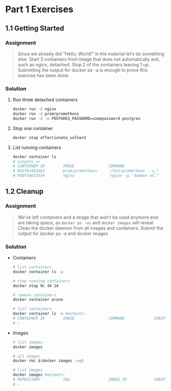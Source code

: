 # Part 1 Exercises

## 1.1 Getting Started

### Assignment

> Since we already did “Hello, World!” in the material let’s do something else.
Start 3 containers from image that does not automatically exit, such as nginx, detached.
Stop 2 of the containers leaving 1 up.
Submitting the output for docker ps -a is enough to prove this exercise has been done.

### Solution

1. Run three detached containers

    ```sh
    docker run -d nginx
    docker run -d prom/prometheus
    docker run -d -e POSTGRES_PASSWORD=somepassword postgres
    ```

1. Stop one container

    ```sh
    docker stop affectionate_volhard
    ```

1. List running containers

    ```sh
    docker container ls
    # outputs =>
    # CONTAINER ID        IMAGE               COMMAND                  CREATED             STATUS              PORTS               NAMES
    # 692f8c963de3        prom/prometheus     "/bin/prometheus --c…"   6 minutes ago       Up 6 minutes        9090/tcp            serene_greider
    # 930f34633354        nginx               "nginx -g 'daemon of…"   6 minutes ago       Up 6 minutes        80/tcp              cocky_vaughan
    ```

## 1.2 Cleanup

### Assignment

> We’ve left containers and a image that won’t be used anymore and are taking space, as `docker ps -as` and `docker images` will reveal.
Clean the docker daemon from all images and containers.
Submit the output for docker ps -a and docker images

### Solution

- Containers

    ```sh
    # list containers
    docker container ls -a

    # stop running containers
    docker stop 9c 34 1d

    # remove containers
    docker container prune

    # list containers
    docker container ls -a #outputs:
    # CONTAINER ID        IMAGE               COMMAND             CREATED             STATUS              PORTS               NAMES
    # ~
    ```

- Images

    ```sh
    # list images
    docker images

    # all images
    docker rmi $(docker images -aq)

    # list images
    docker images #outputs:
    # REPOSITORY          TAG                 IMAGE ID            CREATED             SIZE
    # ~
    ```
